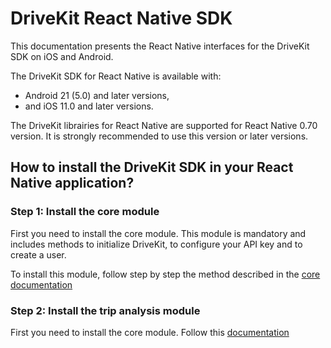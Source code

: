 # DriveKit React Native SDK

This documentation presents the React Native interfaces for the DriveKit SDK on iOS and Android.

The DriveKit SDK for React Native is available with:
- Android 21 (5.0) and later versions, 
- and iOS 11.0 and later versions.

The DriveKit librairies for React Native are supported for React Native 0.70 version. 
It is strongly recommended to use this version or later versions.

## How to install the DriveKit SDK in your React Native application?

### Step 1: Install the core module

First you need to install the core module. 
This module is mandatory and includes methods to initialize DriveKit, to configure your API key and to create a user.

To install this module, follow step by step the method described in the [core documentation](./packages//core/README.md)

### Step 2: Install the trip analysis module

First you need to install the core module. Follow this [documentation](./packages//trip-analysis/README.md)
